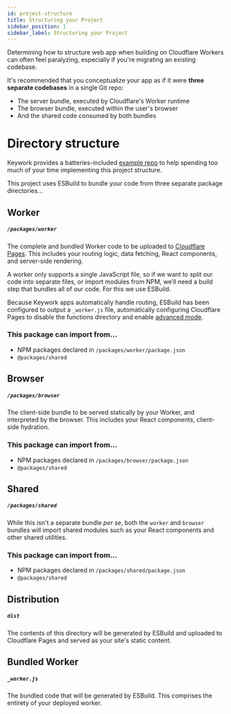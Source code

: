 ```yaml
---
id: project-structure
title: Structuring your Project
sidebar_position: 1
sidebar_label: Structuring your Project
---
```


Determining how to structure web app when building on Cloudflare Workers
can often feel paralyzing, especially if you're migrating an existing codebase.

It's recommended that you conceptualize your app as if it were **three separate codebases** in a single Git repo:

- The server bundle, executed by Cloudflare's Worker runtime
- The browser bundle, executed within the user's browser
- And the shared code consumed by both bundles

# Directory structure

Keywork provides a batteries-included [example repo](https://github.com/nirrius/keywork-starter-kit)
to help spending too much of your time implementing this project structure.

This project uses ESBuild to bundle your code from three separate package directories...

## Worker

##### `/packages/worker`

The complete and bundled Worker code to be uploaded to [Cloudflare Pages](https://developers.cloudflare.com/pages/).
This includes your routing logic, data fetching, React components, and server-side rendering.

A worker only supports a single JavaScript file, so if we want to split our code into separate files, or import modules from NPM, we’ll need a build step that bundles all of our code. For this we use ESBuild.

Because Keywork apps automatically handle routing, ESBuild has been configured to output a `_worker.js` file,
automatically configuring Cloudflare Pages to disable the functions directory and enable [advanced mode](https://developers.cloudflare.com/pages/platform/functions/#advanced-mode).

### This package can import from...

- NPM packages declared in `/packages/worker/package.json`
- `@packages/shared`

## Browser

##### `/packages/browser`

The client-side bundle to be served statically by your Worker, and interpreted by the browser.
This includes your React components, client-side hydration.

### This package can import from...

- NPM packages declared in `/packages/browser/package.json`
- `@packages/shared`

## Shared

##### `/packages/shared`

While this isn't a separate bundle _per se_, both the `worker` and `browser` bundles will import
shared modules such as your React components and other shared utilities.

### This package can import from...

- NPM packages declared in `/packages/shared/package.json`
- `@packages/shared`

## Distribution

##### `dist`

The contents of this directory will be generated by ESBuild and uploaded to Cloudflare Pages
and served as your site's static content.

## Bundled Worker

##### `_worker.js`

The bundled code that will be generated by ESBuild. This comprises the entirety of your deployed worker.
